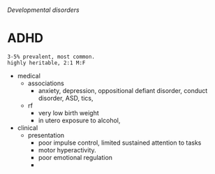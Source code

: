 ###### Developmental disorders

# ADHD
    3-5% prevalent, most common. 
    highly heritable, 2:1 M:F
- medical
    + associations
        * anxiety, depression, oppositional defiant disorder, conduct disorder, ASD, tics, 
    + rf
        * very low birth weight
        * in utero exposure to alcohol, 
- clinical
    + presentation
        * poor impulse control, limited sustained attention to tasks
        * motor hyperactivity.
        * poor emotional regulation
        * 